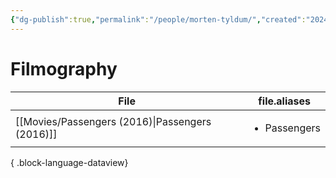 ```yaml
---
{"dg-publish":true,"permalink":"/people/morten-tyldum/","created":"2024-06-17","updated":"2024-06-17"}
---
```



# Filmography

| File                                               | file.aliases                 |
| -------------------------------------------------- | ---------------------------- |
| [[Movies/Passengers (2016)\|Passengers (2016)]] | <ul><li>Passengers</li></ul> |

{ .block-language-dataview}
